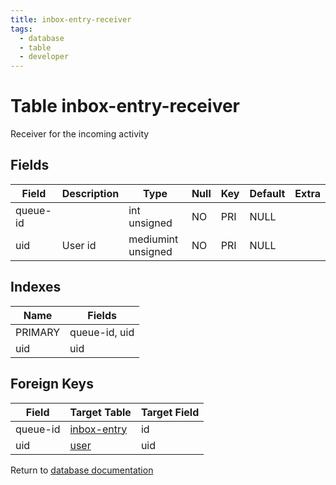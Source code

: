 ```yaml
---
title: inbox-entry-receiver
tags:
  - database
  - table
  - developer
---
```

# Table inbox-entry-receiver

Receiver for the incoming activity

## Fields

| Field    | Description | Type               | Null | Key | Default | Extra |
| -------- | ----------- | ------------------ | ---- | --- | ------- | ----- |
| queue-id |             | int unsigned       | NO   | PRI | NULL    |       |
| uid      | User id     | mediumint unsigned | NO   | PRI | NULL    |       |

## Indexes

| Name    | Fields        |
| ------- | ------------- |
| PRIMARY | queue-id, uid |
| uid     | uid           |

## Foreign Keys

| Field    | Target Table                       | Target Field |
| -------- | ---------------------------------- | ------------ |
| queue-id | [inbox-entry](./db_inbox-entry.md) | id           |
| uid      | [user](./db_user.md)               | uid          |

Return to [database documentation](./index.md)
